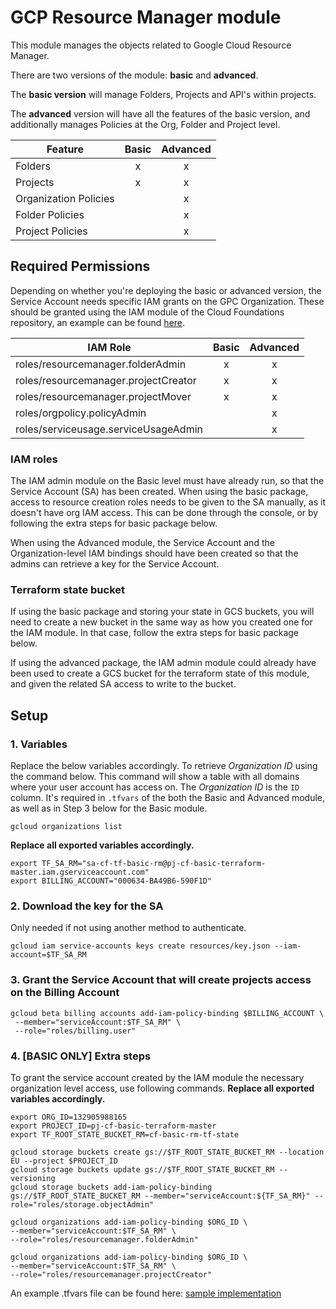# GCP Resource Manager module

This module manages the objects related to Google Cloud Resource Manager.

There are two versions of the module: **basic** and **advanced**.

The **basic version** will manage Folders, Projects and API's within projects.

The **advanced** version will have all the features of the basic version, and additionally manages Policies at the Org,
Folder and Project level.

| Feature               |  Basic  |  Advanced  |
|-----------------------|:-------:|:----------:|
| Folders               |    x    |     x      |
| Projects              |    x    |     x      |
| Organization Policies |         |     x      |
| Folder Policies       |         |     x      |
| Project Policies      |         |     x      |

## Required Permissions

Depending on whether you're deploying the basic or advanced version, the Service Account needs specific IAM grants on
the GPC Organization.
These should be granted using the IAM module of the Cloud Foundations repository, an example can be
found [here](https://github.com/devoteamgcloud/tf-gcp-foundation-samples-iam/blob/e038af4db3316f3599e3cc2d8e3382ff97cb3aeb/iam-advanced-admin/sample.auto.tfvars#L148).

| IAM Role                             |  Basic  |  Advanced  |
|--------------------------------------|:-------:|:----------:|
| roles/resourcemanager.folderAdmin    |    x    |     x      |
| roles/resourcemanager.projectCreator |    x    |     x      |
| roles/resourcemanager.projectMover   |    x    |     x      |
| roles/orgpolicy.policyAdmin          |         |     x      |
| roles/serviceusage.serviceUsageAdmin |         |     x      |

### IAM roles

The IAM admin module on the Basic level must have already run, so that the Service Account (SA) has been created.
When using the basic package, access to resource creation roles needs to be given to the SA manually, as it doesn't have org IAM access.
This can be done through the console, or by following the extra steps for basic package below.

When using the Advanced module, the Service Account and the Organization-level IAM bindings should have been created
so that the admins can retrieve a key for the Service Account.

### Terraform state bucket

If using the basic package and storing your state in GCS buckets, you will need to create a new bucket in the same way as how you created one for the IAM module. In that case, follow the extra steps for basic package below.

If using the advanced package, the IAM admin module could already have been used to create a GCS
bucket for the terraform state of this module, and given the related SA access to write to the bucket.

## Setup

### 1. Variables

Replace the below variables accordingly. To retrieve *Organization ID* using the command below. This command will show a
table with all domains where your user account has access on. The *Organization ID* is the `ID` column. It's required
in `.tfvars` of the both the Basic and Advanced module, as well as in Step 3 below for the Basic module.

```shell
gcloud organizations list
```

**Replace all exported variables accordingly.**

```shell
export TF_SA_RM="sa-cf-tf-basic-rm@pj-cf-basic-terraform-master.iam.gserviceaccount.com"
export BILLING_ACCOUNT="000634-BA49B6-590F1D"
```

### 2. Download the key for the SA

Only needed if not using another method to authenticate.
```shell
gcloud iam service-accounts keys create resources/key.json --iam-account=$TF_SA_RM
```

### 3. Grant the Service Account that will create projects access on the Billing Account

```shell
gcloud beta billing accounts add-iam-policy-binding $BILLING_ACCOUNT \
 --member="serviceAccount:$TF_SA_RM" \
 --role="roles/billing.user"
```

### 4. [BASIC ONLY] Extra steps

To grant the service account created by the IAM module the necessary organization level access, use following commands.
**Replace all exported variables accordingly.**

```shell
export ORG_ID=132905988165
export PROJECT_ID=pj-cf-basic-terraform-master
export TF_ROOT_STATE_BUCKET_RM=cf-basic-rm-tf-state

gcloud storage buckets create gs://$TF_ROOT_STATE_BUCKET_RM --location EU --project $PROJECT_ID
gcloud storage buckets update gs://$TF_ROOT_STATE_BUCKET_RM --versioning
gcloud storage buckets add-iam-policy-binding gs://$TF_ROOT_STATE_BUCKET_RM --member="serviceAccount:${TF_SA_RM}" --role="roles/storage.objectAdmin"

gcloud organizations add-iam-policy-binding $ORG_ID \
--member="serviceAccount:$TF_SA_RM" \
--role="roles/resourcemanager.folderAdmin"

gcloud organizations add-iam-policy-binding $ORG_ID \
--member="serviceAccount:$TF_SA_RM" \
--role="roles/resourcemanager.projectCreator"
```

An example .tfvars file can be found here: [sample implementation](https://github.com/devoteamgcloud/tf-gcp-foundation-samples-resource-manager/blob/main/advanced/sample.auto.tfvars)
